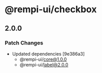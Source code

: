 # @rempi-ui/checkbox

## 2.0.0

### Patch Changes

- Updated dependencies [9e386a3]
  - @rempi-ui/core@1.0.0
  - @rempi-ui/label@2.0.0
